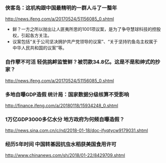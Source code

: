 ### 侠客岛：这机构跟中国最精明的一群人斗了一整年
http://news.ifeng.com/a/20170524/51156085_0.shtml
- 鲜？一方之所以抛出让人匪夷所思的1001项议案，是为了争夺慧球科技的控股权，引起各方关注。
- 议案包括“关于公司坚决拥护共产党领导的议案”、“关于坚持钓鱼岛主权属于中华人民共和国的议案”等。
### 自作孽不可活 轻佻挑衅监管鲜？被罚款34.8亿。这是不是和绅式的抄家？
http://news.ifeng.com/a/20170524/51156085_0.shtml

### 多地自曝GDP造假 统计局：国家数据分级核算不受影响
http://finance.ifeng.com/a/20180118/15934248_0.shtml
### 1万亿GDP3000多亿水分 地方政府为何频自曝造假？
http://news.sina.com.cn/c/nd/2018-01-18/doc-ifyqtycw9179031.shtml

### 经历5年时间 中国转基因抗虫水稻获美国食用许可
http://www.chinanews.com/sh/2018/01-22/8429709.shtml
